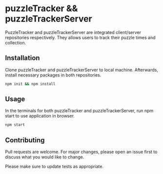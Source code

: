 # puzzleTracker && puzzleTrackerServer

PuzzleTracker and puzzleTrackerServer are integrated client/server repositories respectively. They allows users to track their puzzle times and collection.

## Installation

Clone puzzleTracker and puzzleTrackerServer to local machine. Afterwards, install necessary packages in both repositories.

```bash
npm init && npm install
```

## Usage

In the terminals for both puzzleTracker and puzzleTrackerServer, run npm start to use application in browser.

```bash
npm start
```

## Contributing
Pull requests are welcome. For major changes, please open an issue first to discuss what you would like to change.

Please make sure to update tests as appropriate.
